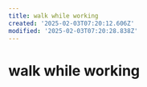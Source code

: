 ```yaml
---
title: walk while working
created: '2025-02-03T07:20:12.606Z'
modified: '2025-02-03T07:20:28.838Z'
---
```


# walk while working



